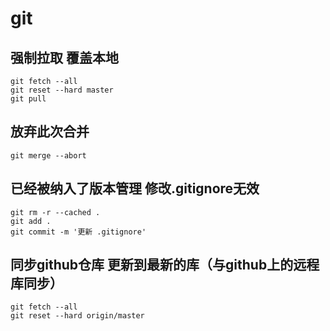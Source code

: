 # git 

## 强制拉取 覆盖本地

```git
git fetch --all
git reset --hard master
git pull
```

## 放弃此次合并

```git
git merge --abort
```

## 已经被纳入了版本管理 修改.gitignore无效

```git
git rm -r --cached .
git add .
git commit -m '更新 .gitignore'
```

## 同步github仓库 更新到最新的库（与github上的远程库同步）

```git
git fetch --all
git reset --hard origin/master
```

